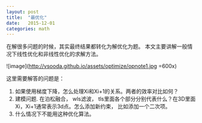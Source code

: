 ```yaml
---
layout: post
title:  "最优化"
date:   2015-12-01 
categories: math
---
```


在解很多问题的时候，其实最终结果都转化为解优化为题。 本文主要讲解一般情况下线性优化和非线性优化的求解方法。 

![image](http://vsooda.github.io/assets/optimize/opnote1.jpg =600x)

这里需要解答的问题是：

1. 如果使用梯度下降，怎么处理Xi和Xi+1的关系。两者的效率对比如何？
2. 建模问题. 在泊松融合， wls滤波， tls里面各个部分分别代表什么？在3D里面Xi，Xi+1通常表示3d点。怎么添加新约束， 比如添加一个二次项。
3. 什么情况下不能用这种优化算法。